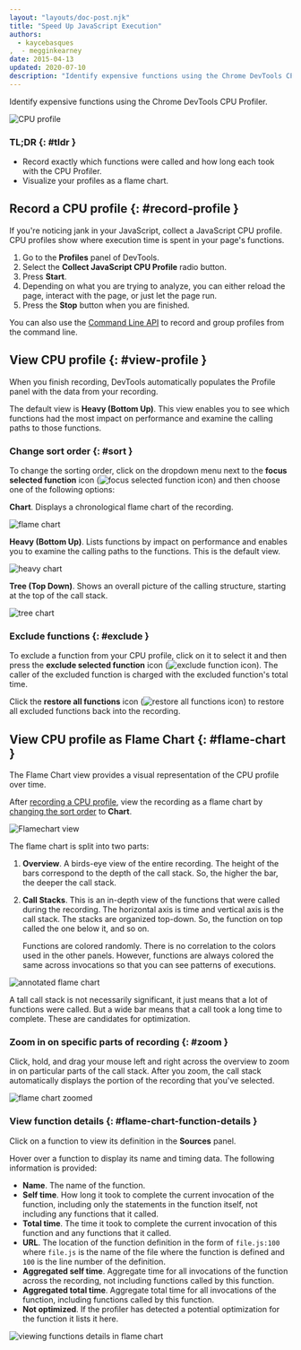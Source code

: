 ```yaml
---
layout: "layouts/doc-post.njk"
title: "Speed Up JavaScript Execution"
authors:
  - kaycebasques
,  - megginkearney
date: 2015-04-13
updated: 2020-07-10
description: "Identify expensive functions using the Chrome DevTools CPU Profiler."
---
```


Identify expensive functions using the Chrome DevTools CPU Profiler.

![CPU profile](/web/tools/chrome-devtools/rendering-tools/imgs/cpu-profile.png)

### TL;DR {: #tldr }

- Record exactly which functions were called and how long each took with the CPU Profiler.
- Visualize your profiles as a flame chart.

## Record a CPU profile {: #record-profile }

If you're noticing jank in your JavaScript, collect a JavaScript CPU profile. CPU profiles show
where execution time is spent in your page's functions.

1.  Go to the **Profiles** panel of DevTools.
2.  Select the **Collect JavaScript CPU Profile** radio button.
3.  Press **Start**.
4.  Depending on what you are trying to analyze, you can either reload the page, interact with the
    page, or just let the page run.
5.  Press the **Stop** button when you are finished.

You can also use the [Command Line API][1] to record and group profiles from the command line.

## View CPU profile {: #view-profile }

When you finish recording, DevTools automatically populates the Profile panel with the data from
your recording.

The default view is **Heavy (Bottom Up)**. This view enables you to see which functions had the most
impact on performance and examine the calling paths to those functions.

### Change sort order {: #sort }

To change the sorting order, click on the dropdown menu next to the **focus selected function** icon
(![focus selected function icon](/web/tools/chrome-devtools/rendering-tools/imgs/focus.png)) and
then choose one of the following options:

**Chart**. Displays a chronological flame chart of the recording.

![flame chart](/web/tools/chrome-devtools/rendering-tools/imgs/flamechart.png)

**Heavy (Bottom Up)**. Lists functions by impact on performance and enables you to examine the
calling paths to the functions. This is the default view.

![heavy chart](/web/tools/chrome-devtools/rendering-tools/imgs/heavy.png)

**Tree (Top Down)**. Shows an overall picture of the calling structure, starting at the top of the
call stack.

![tree chart](/web/tools/chrome-devtools/rendering-tools/imgs/tree.png)

### Exclude functions {: #exclude }

To exclude a function from your CPU profile, click on it to select it and then press the **exclude
selected function** icon
(![exclude function icon](/web/tools/chrome-devtools/rendering-tools/imgs/exclude.png)). The caller
of the excluded function is charged with the excluded function's total time.

Click the **restore all functions** icon
(![restore all functions icon](/web/tools/chrome-devtools/rendering-tools/imgs/restore.png)) to
restore all excluded functions back into the recording.

## View CPU profile as Flame Chart {: #flame-chart }

The Flame Chart view provides a visual representation of the CPU profile over time.

After [recording a CPU profile][2], view the recording as a flame chart by [changing the sort
order][3] to **Chart**.

![Flamechart view](/web/tools/chrome-devtools/rendering-tools/imgs/flamechart.png)

The flame chart is split into two parts:

1.  **Overview**. A birds-eye view of the entire recording. The height of the bars correspond to the
    depth of the call stack. So, the higher the bar, the deeper the call stack.
2.  **Call Stacks**. This is an in-depth view of the functions that were called during the
    recording. The horizontal axis is time and vertical axis is the call stack. The stacks are
    organized top-down. So, the function on top called the one below it, and so on.

    Functions are colored randomly. There is no correlation to the colors used in the other panels.
    However, functions are always colored the same across invocations so that you can see patterns
    of executions.

![annotated flame chart](/web/tools/chrome-devtools/rendering-tools/imgs/annotated-cpu-flame.png)

A tall call stack is not necessarily significant, it just means that a lot of functions were called.
But a wide bar means that a call took a long time to complete. These are candidates for
optimization.

### Zoom in on specific parts of recording {: #zoom }

Click, hold, and drag your mouse left and right across the overview to zoom in on particular parts
of the call stack. After you zoom, the call stack automatically displays the portion of the
recording that you've selected.

![flame chart zoomed](/web/tools/chrome-devtools/rendering-tools/imgs/benchmark-zoom.png)

### View function details {: #flame-chart-function-details }

Click on a function to view its definition in the **Sources** panel.

Hover over a function to display its name and timing data. The following information is provided:

- **Name**. The name of the function.
- **Self time**. How long it took to complete the current invocation of the function, including only
  the statements in the function itself, not including any functions that it called.
- **Total time**. The time it took to complete the current invocation of this function and any
  functions that it called.
- **URL**. The location of the function definition in the form of `file.js:100` where `file.js` is
  the name of the file where the function is defined and `100` is the line number of the definition.
- **Aggregated self time**. Aggregate time for all invocations of the function across the recording,
  not including functions called by this function.
- **Aggregated total time**. Aggregate total time for all invocations of the function, including
  functions called by this function.
- **Not optimized**. If the profiler has detected a potential optimization for the function it lists
  it here.

![viewing functions details in flame chart](/web/tools/chrome-devtools/rendering-tools/imgs/details.png)

[1]:
  /web/tools/chrome-devtools/debug/command-line/command-line-reference#profilename-and-profileendname
[2]: #record-profile
[3]: #sort
